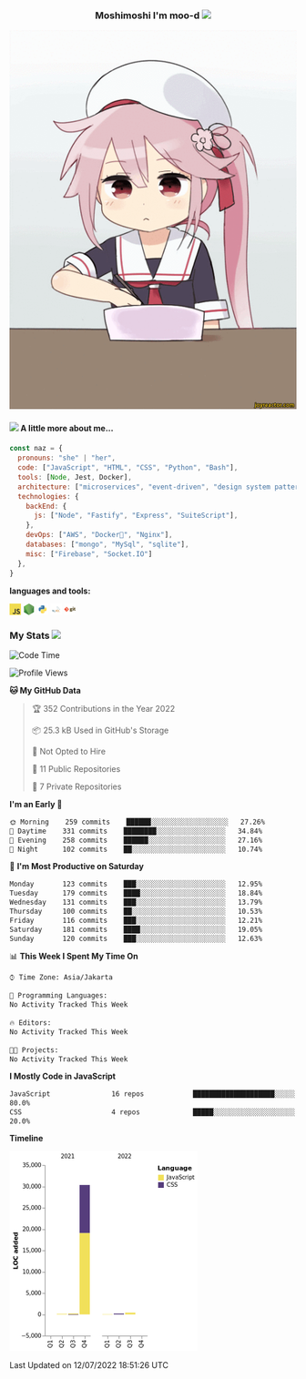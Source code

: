 <h3 align="center">Moshimoshi I'm moo-d <a href="/"><img src="https://media.giphy.com/media/mGcNjsfWAjY5AEZNw6/giphy.gif" width="50"></a></div></h3>

<p align="center">
  <img src="https://raw.githubusercontent.com/moo-d/moo-d/main/assets/Readme/hewhe.gif">
</p>

<h4><img src="https://media.giphy.com/media/VgCDAzcKvsR6OM0uWg/giphy.gif" width="50"> A little more about me...</h4>

```js
const naz = {
  pronouns: "she" | "her",
  code: ["JavaScript", "HTML", "CSS", "Python", "Bash"],
  tools: [Node, Jest, Docker],
  architecture: ["microservices", "event-driven", "design system pattern"]
  technologies: {
    backEnd: {
      js: ["Node", "Fastify", "Express", "SuiteScript"],
    },
    devOps: ["AWS", "Docker🐳", "Nginx"],
    databases: ["mongo", "MySql", "sqlite"],
    misc: ["Firebase", "Socket.IO"]
  },
}
```

**languages and tools:**  

<code><img height="20" src="https://raw.githubusercontent.com/github/explore/80688e429a7d4ef2fca1e82350fe8e3517d3494d/topics/javascript/javascript.png"></code>
<code><img height="20" src="https://raw.githubusercontent.com/github/explore/80688e429a7d4ef2fca1e82350fe8e3517d3494d/topics/nodejs/nodejs.png"></code>
<code><img height="20" src="https://raw.githubusercontent.com/github/explore/80688e429a7d4ef2fca1e82350fe8e3517d3494d/topics/python/python.png"></code>
<code><img height="20" src="https://raw.githubusercontent.com/github/explore/80688e429a7d4ef2fca1e82350fe8e3517d3494d/topics/mysql/mysql.png"></code>
<code><img height="20" src="https://raw.githubusercontent.com/github/explore/80688e429a7d4ef2fca1e82350fe8e3517d3494d/topics/git/git.png"></code>

<h3>My Stats <img src="https://media.giphy.com/media/iY8CRBdQXODJSCERIr/giphy.gif" width="30"></h3>

<!--START_SECTION:waka-->
![Code Time](http://img.shields.io/badge/Code%20Time-0%20secs-blue)

![Profile Views](http://img.shields.io/badge/Profile%20Views-59-blue)

**🐱 My GitHub Data** 

> 🏆 352 Contributions in the Year 2022
 > 
> 📦 25.3 kB Used in GitHub's Storage 
 > 
> 🚫 Not Opted to Hire
 > 
> 📜 11 Public Repositories 
 > 
> 🔑 7 Private Repositories  
 > 
**I'm an Early 🐤** 

```text
🌞 Morning    259 commits    ██████░░░░░░░░░░░░░░░░░░░   27.26% 
🌆 Daytime    331 commits    ████████░░░░░░░░░░░░░░░░░   34.84% 
🌃 Evening    258 commits    ██████░░░░░░░░░░░░░░░░░░░   27.16% 
🌙 Night      102 commits    ██░░░░░░░░░░░░░░░░░░░░░░░   10.74%

```
📅 **I'm Most Productive on Saturday** 

```text
Monday       123 commits    ███░░░░░░░░░░░░░░░░░░░░░░   12.95% 
Tuesday      179 commits    ████░░░░░░░░░░░░░░░░░░░░░   18.84% 
Wednesday    131 commits    ███░░░░░░░░░░░░░░░░░░░░░░   13.79% 
Thursday     100 commits    ██░░░░░░░░░░░░░░░░░░░░░░░   10.53% 
Friday       116 commits    ███░░░░░░░░░░░░░░░░░░░░░░   12.21% 
Saturday     181 commits    ████░░░░░░░░░░░░░░░░░░░░░   19.05% 
Sunday       120 commits    ███░░░░░░░░░░░░░░░░░░░░░░   12.63%

```


📊 **This Week I Spent My Time On** 

```text
⌚︎ Time Zone: Asia/Jakarta

💬 Programming Languages: 
No Activity Tracked This Week

🔥 Editors: 
No Activity Tracked This Week

🐱‍💻 Projects: 
No Activity Tracked This Week

```

**I Mostly Code in JavaScript** 

```text
JavaScript               16 repos            ████████████████████░░░░░   80.0% 
CSS                      4 repos             █████░░░░░░░░░░░░░░░░░░░░   20.0%

```


**Timeline**

![Chart not found](https://raw.githubusercontent.com/moo-d/moo-d/main/charts/bar_graph.png) 


 Last Updated on 12/07/2022 18:51:26 UTC
<!--END_SECTION:waka-->
